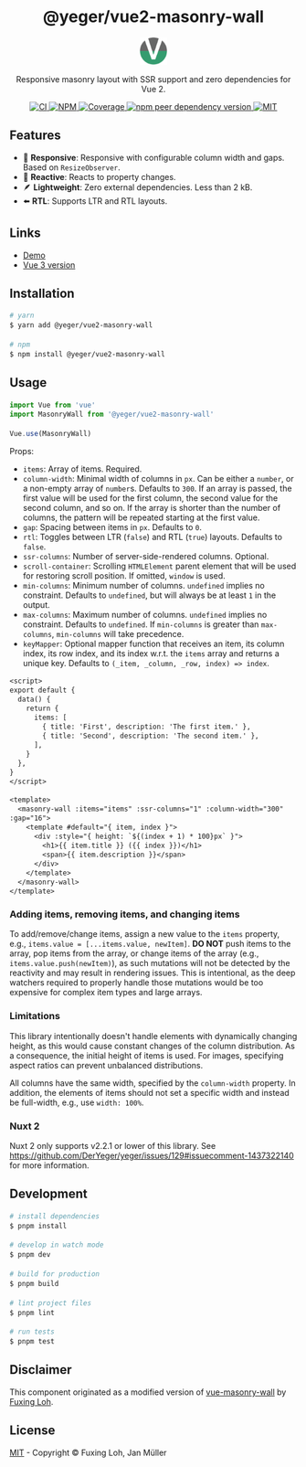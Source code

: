 <h1 align="center">@yeger/vue2-masonry-wall</h1>

<p align="center">
  <img src="https://github.com/DerYeger/yeger/raw/main/docs/vue2-masonry-wall-docs/public/logo.png" alt="Logo" width="48px" height="48px">
</p>

<p align="center">
  Responsive masonry layout with SSR support and zero dependencies for Vue 2.
</p>

<p align="center">
  <a href="https://github.com/DerYeger/yeger/actions/workflows/ci.yml">
    <img alt="CI" src="https://img.shields.io/github/actions/workflow/status/DerYeger/yeger/ci.yml?branch=main&label=ci&logo=github&color=#4DC71F">
  </a>
  <a href="https://www.npmjs.com/package/@yeger/vue2-masonry-wall">
    <img alt="NPM" src="https://img.shields.io/npm/v/@yeger/vue2-masonry-wall?logo=npm">
  </a>
  <a href="https://app.codecov.io/gh/DerYeger/yeger/tree/main/packages/vue2-masonry-wall">
    <img alt="Coverage" src="https://codecov.io/gh/DerYeger/yeger/branch/main/graph/badge.svg?token=DjcvNlg4hd&flag=vue2-masonry-wall">
  </a>
  <a href="https://www.npmjs.com/package/vue">
    <img alt="npm peer dependency version" src="https://img.shields.io/npm/dependency-version/@yeger/vue2-masonry-wall/peer/vue">
  </a>
  <a href="https://opensource.org/licenses/MIT">
    <img alt="MIT" src="https://img.shields.io/npm/l/@yeger/vue2-masonry-wall?color=%234DC71F">
  </a>
</p>

## Features

- 📱 **Responsive**: Responsive with configurable column width and gaps. Based on `ResizeObserver`.
- 🔁 **Reactive**: Reacts to property changes.
- 🪶 **Lightweight**: Zero external dependencies. Less than 2 kB.
- ⬅️ **RTL**: Supports LTR and RTL layouts.

## Links

- [Demo](https://vue2-masonry-wall.janmueller.dev/)
- [Vue 3 version](https://github.com/DerYeger/yeger/tree/main/packages/vue-masonry-wall)

## Installation

```bash
# yarn
$ yarn add @yeger/vue2-masonry-wall

# npm
$ npm install @yeger/vue2-masonry-wall
```

## Usage

```typescript
import Vue from 'vue'
import MasonryWall from '@yeger/vue2-masonry-wall'

Vue.use(MasonryWall)
```

Props:

- `items`: Array of items. Required.
- `column-width`: Minimal width of columns in `px`. Can be either a `number`, or a non-empty array of `number`s. Defaults to `300`. If an array is passed, the first value will be used for the first column, the second value for the second column, and so on. If the array is shorter than the number of columns, the pattern will be repeated starting at the first value.
- `gap`: Spacing between items in `px`. Defaults to `0`.
- `rtl`: Toggles between LTR (`false`) and RTL (`true`) layouts. Defaults to `false`.
- `ssr-columns`: Number of server-side-rendered columns. Optional.
- `scroll-container`: Scrolling `HTMLElement` parent element that will be used for restoring scroll position. If omitted, `window` is used.
- `min-columns`: Minimum number of columns. `undefined` implies no constraint. Defaults to `undefined`, but will always be at least `1` in the output.
- `max-columns`: Maximum number of columns. `undefined` implies no constraint. Defaults to `undefined`. If `min-columns` is greater than `max-columns`, `min-columns` will take precedence.
- `keyMapper`: Optional mapper function that receives an item, its column index, its row index, and its index w.r.t. the `items` array and returns a unique key. Defaults to `(_item, _column, _row, index) => index`.

```vue
<script>
export default {
  data() {
    return {
      items: [
        { title: 'First', description: 'The first item.' },
        { title: 'Second', description: 'The second item.' },
      ],
    }
  },
}
</script>

<template>
  <masonry-wall :items="items" :ssr-columns="1" :column-width="300" :gap="16">
    <template #default="{ item, index }">
      <div :style="{ height: `${(index + 1) * 100}px` }">
        <h1>{{ item.title }} ({{ index }})</h1>
        <span>{{ item.description }}</span>
      </div>
    </template>
  </masonry-wall>
</template>
```

### Adding items, removing items, and changing items

To add/remove/change items, assign a new value to the `items` property, e.g., `items.value = [...items.value, newItem]`.
**DO NOT** push items to the array, pop items from the array, or change items of the array (e.g., `items.value.push(newItem)`), as such mutations will not be detected by the reactivity and may result in rendering issues.
This is intentional, as the deep watchers required to properly handle those mutations would be too expensive for complex item types and large arrays.

### Limitations

This library intentionally doesn't handle elements with dynamically changing height, as this would cause constant changes of the column distribution.
As a consequence, the initial height of items is used.
For images, specifying aspect ratios can prevent unbalanced distributions.

All columns have the same width, specified by the `column-width` property.
In addition, the elements of items should not set a specific width and instead be full-width, e.g., use `width: 100%`.

### Nuxt 2

Nuxt 2 only supports v2.2.1 or lower of this library.
See <https://github.com/DerYeger/yeger/issues/129#issuecomment-1437322140> for more information.

## Development

```bash
# install dependencies
$ pnpm install

# develop in watch mode
$ pnpm dev

# build for production
$ pnpm build

# lint project files
$ pnpm lint

# run tests
$ pnpm test
```

## Disclaimer

This component originated as a modified version of [vue-masonry-wall](https://github.com/fuxingloh/vue-masonry-wall) by [Fuxing Loh](https://github.com/fuxingloh).

## License

[MIT](https://github.com/DerYeger/yeger/blob/main/packages/vue2-masonry-wall/LICENSE) - Copyright &copy; Fuxing Loh, Jan Müller
